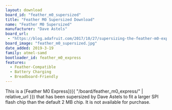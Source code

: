 ```yaml
---
layout: download
board_id: "feather_m0_supersized"
title: "Feather M0 Supersized Download"
name: "Feather M0 Supersized"
manufacturer: "Dave Astels"
board_url:
 - "https://blog.adafruit.com/2017/10/27/supersizing-the-feather-m0-express-with-8mb-spi-flash-memory-s25fl064l/"
board_image: "feather_m0_supersized.jpg"
date_added: 2019-3-19
family: atmel-samd
bootloader_id: feather_m0_express
features:
  - Feather-Compatible
  - Battery Charging
  - Breadboard-Friendly
---
```


This is a [Feather M0 Express]({{ "/board/feather_m0_express/" | relative_url }}) that has been
supersized by Dave Astels to fit a larger SPI flash chip than the default 2 MB chip. It is not
available for purchase.
